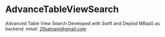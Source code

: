 # AdvanceTableViewSearch
Advanced Table View Search Developed with Swift and Deplod MBaaS as backend.
email: 29satnam@gmail.com

